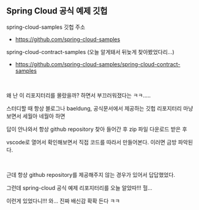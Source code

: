 ## Spring Cloud 공식 예제 깃헙

spring-cloud-samples 깃헙 주소

- https://github.com/spring-cloud-samples

spring-cloud-contract-samples (오늘 알게돼서 뒤늦게 찾아봤었다리...)

- https://github.com/spring-cloud-samples/spring-cloud-contract-samples

<br>



왜 난 이 리포지터리를 몰랐을까? 하면서 부끄러워졌다는 ㅋㅋ.....<br>

스터디할 때 항상 블로그나 baeldung, 공식문서에서 제공하는 깃헙 리포지터리 마냥 보면서 세월아 네월아 하면 <br>

답이 안나와서 항상 github repository 찾아 들어간 후 zip 파일 다운로드 받은 후<br>

vscode로 열어서 확인해보면서 직접 코드를 따라서 만들어본다. 이러면 금방 파악된다.<br>

<br>



근데 항상 github repository를 제공해주지 않는 경우가 있어서 답답했었다.<br>

그런데 spring-cloud 공식 예제 리포지터리를 오늘 알았따!!! 헐...<br>

이런게 있었다니!!! 와... 진짜 배신감 확확 든다 ㅋㅋ<br>

<br>

